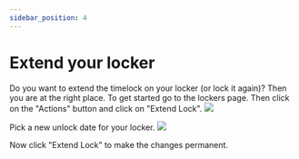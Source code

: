 ```yaml
---
sidebar_position: 4
---
```


# Extend your locker
Do you want to extend the timelock on your locker (or lock it again)? Then you are at the right place. To get started go to the lockers page. Then click on the "Actions" button and click on "Extend Lock".
![](/img/screenshots/extend-lock/actions.png)

Pick a new unlock date for your locker.
![](/img/screenshots/extend-lock/new-date.png)

Now click "Extend Lock" to make the changes permanent.